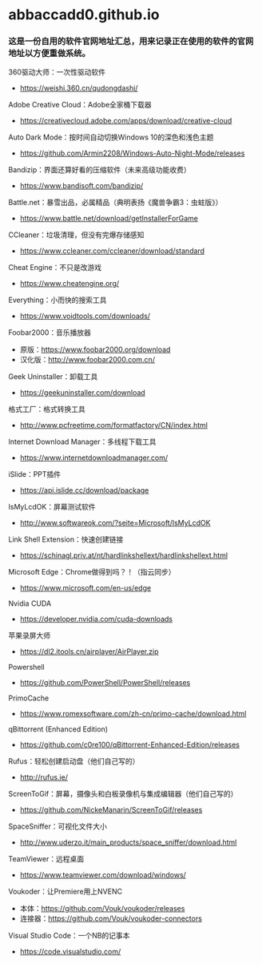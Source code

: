 # abbaccadd0.github.io
### 这是一份自用的软件官网地址汇总，用来记录正在使用的软件的官网地址以方便重做系统。

360驱动大师：一次性驱动软件
- https://weishi.360.cn/qudongdashi/

Adobe Creative Cloud：Adobe全家桶下载器
- https://creativecloud.adobe.com/apps/download/creative-cloud

Auto Dark Mode：按时间自动切换Windows 10的深色和浅色主题
- https://github.com/Armin2208/Windows-Auto-Night-Mode/releases

Bandizip：界面还算好看的压缩软件（未来高级功能收费）
- https://www.bandisoft.com/bandizip/

Battle.net：暴雪出品，必属精品（典明表扬《魔兽争霸3：虫蛀版》）
- https://www.battle.net/download/getInstallerForGame

CCleaner：垃圾清理，但没有完爆存储感知
- https://www.ccleaner.com/ccleaner/download/standard

Cheat Engine：不只是改游戏
- https://www.cheatengine.org/

Everything：小而快的搜索工具
- https://www.voidtools.com/downloads/

Foobar2000：音乐播放器
- 原版：https://www.foobar2000.org/download
- 汉化版：http://www.foobar2000.com.cn/

Geek Uninstaller：卸载工具
- https://geekuninstaller.com/download

格式工厂：格式转换工具
- http://www.pcfreetime.com/formatfactory/CN/index.html

Internet Download Manager：多线程下载工具
- https://www.internetdownloadmanager.com/

iSlide：PPT插件
- https://api.islide.cc/download/package

IsMyLcdOK：屏幕测试软件
- http://www.softwareok.com/?seite=Microsoft/IsMyLcdOK

Link Shell Extension：快速创建链接
- https://schinagl.priv.at/nt/hardlinkshellext/hardlinkshellext.html

Microsoft Edge：Chrome做得到吗？！（指云同步）
- https://www.microsoft.com/en-us/edge

Nvidia CUDA
- https://developer.nvidia.com/cuda-downloads

苹果录屏大师
- https://dl2.itools.cn/airplayer/AirPlayer.zip

Powershell
- https://github.com/PowerShell/PowerShell/releases

PrimoCache
- https://www.romexsoftware.com/zh-cn/primo-cache/download.html

qBittorrent (Enhanced Edition)
- https://github.com/c0re100/qBittorrent-Enhanced-Edition/releases

Rufus：轻松创建启动盘（他们自己写的）
- http://rufus.ie/

ScreenToGif：屏幕，摄像头和白板录像机与集成编辑器（他们自己写的）
- https://github.com/NickeManarin/ScreenToGif/releases

SpaceSniffer：可视化文件大小
- http://www.uderzo.it/main_products/space_sniffer/download.html

TeamViewer：远程桌面
- https://www.teamviewer.com/download/windows/

Voukoder：让Premiere用上NVENC
- 本体：https://github.com/Vouk/voukoder/releases
- 连接器：https://github.com/Vouk/voukoder-connectors

Visual Studio Code：一个NB的记事本
- https://code.visualstudio.com/
